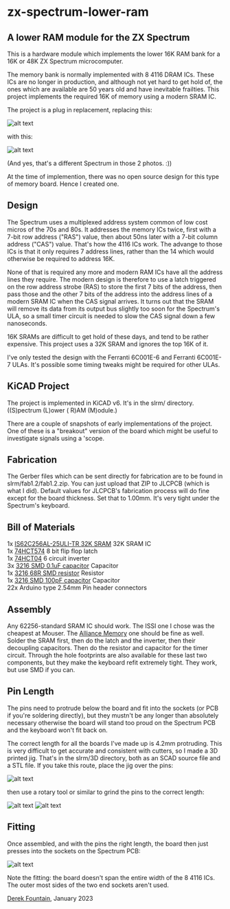 # zx-spectrum-lower-ram

## A lower RAM module for the ZX Spectrum

This is a hardware module which implements the lower 16K RAM bank for a
16K or 48K ZX Spectrum microcomputer.

The memory bank is normally implemented with 8 4116 DRAM ICs. These
ICs are no longer in production, and although not yet hard to get hold
of, the ones which are available are 50 years old and have inevitable
frailties. This project implements the required 16K of memory using a
modern SRAM IC.

The project is a plug in replacement, replacing this:

![alt text](Images/issue3.jpg "Spectrum circuit board")

with this:

![alt text](Images/board_working.jpg "Board working")

(And yes, that's a different Spectrum in those 2 photos. :))

At the time of implemention, there was no open source design for this type
of memory board. Hence I created one.

## Design

The Spectrum uses a multiplexed address system common of low cost micros of
the 70s and 80s. It addresses the memory ICs twice, first with a 7-bit row
address ("RAS") value, then about 50ns later with a 7-bit column address
("CAS") value. That's how the 4116 ICs work. The advange to those ICs is
that it only requires 7 address lines, rather than the 14 which would
otherwise be required to address 16K.

None of that is required any more and modern RAM ICs have all the address
lines they require. The modern design is therefore to use a latch triggered on the row
address strobe (RAS) to store the first 7 bits of the address, then pass those and
the other 7 bits of the address into the address lines of a modern
SRAM IC when the CAS signal arrives. It turns out that the SRAM will remove
its data from its output bus slightly too soon for the Spectrum's ULA, so
a small timer circuit is needed to slow the CAS signal down a few nanoseconds.

16K SRAMs are difficult to get hold of these days, and tend to be rather
expensive. This project uses a 32K SRAM and ignores the top 16K of it.

I've only tested the design with the Ferranti 6C001E-6 and Ferranti 6C001E-7
ULAs. It's possible some timing tweaks might be required for other ULAs.

## KiCAD Project

The project is implemented in KiCAD v6. It's in the slrm/ directory. ((S)pectrum
(L)ower ( R)AM (M)odule.)

There are a couple of snapshots of early implementations of the project. One of
these is a "breakout" version of the board which might be useful to
investigate signals using a 'scope.

## Fabrication

The Gerber files which can be sent directly for fabrication are to be found
in slrm/fab1.2/fab1.2.zip. You can just upload that ZIP to JLCPCB (which is
what I did). Default values for JLCPCB's fabrication process
will do fine except for the board thickness. Set that to 1.00mm. It's very
tight under the Spectrum's keyboard.

## Bill of Materials

1x [IS62C256AL-25ULI-TR 32K SRAM](https://www.mouser.co.uk/ProductDetail/870-62C256AL-25ULIT)
32K SRAM IC
<br>
1x [74HCT574](https://www.mouser.co.uk/ProductDetail/595-SN74HCT574NSR)
8 bit flip flop latch
<br>
1x [74HCT04](https://www.mouser.co.uk/ProductDetail/863-MC74HCT04ADG)
6 circuit inverter
<br>
3x [3216 SMD 0.1uF capacitor](https://www.mouser.co.uk/ProductDetail/581-12065C104KAT4A)
Capacitor
<br>
1x [3216 68R SMD resistor](https://www.mouser.co.uk/ProductDetail/603-RT1206FRE0768RL)
Resistor
<br>
1x [3216 SMD 100pF capacitor](https://www.mouser.co.uk/ProductDetail/581-12065A101J)
Capacitor
<br>
22x Arduino type 2.54mm Pin header connectors

## Assembly

Any 62256-standard SRAM IC should work. The ISSI one I chose was the cheapest
at Mouser. The [Alliance Memory](https://www.mouser.co.uk/ProductDetail/913-CY62256NLL55SNXI)
one should be fine as well. Solder the SRAM first, then do the latch and the inverter, then
their decoupling capacitors. Then do the resistor and capacitor for the timer circuit.
Through the hole footprints are also available for these last two components, but they make
the keyboard refit extremely tight. They work, but use SMD if you can.

## Pin Length

The pins need to protrude below the board and fit into the sockets (or PCB if you're
soldering directly), but they mustn't be any longer than absolutely necessary
otherwise the board will stand too proud on the Spectrum PCB and the keyboard won't
fit back on.

The correct length for all the boards I've made up is 4.2mm protruding. This is very
difficult to get accurate and consistent with cutters, so I made a 3D printed jig.
That's in the slrm/3D directory, both as an SCAD source file and a STL file. If you
take this route, place the jig over the pins:

![alt text](Images/jig_in_place.jpg "Jig")

then use a rotary tool or similar to grind the pins to the correct length:

![alt text](Images/pins_dremelled.jpg "Pins Dremelled")
![alt text](Images/pins_correct.jpg "Pins Correct")

## Fitting

Once assembled, and with the pins the right length, the board then just presses into
the sockets on the Spectrum PCB:

![alt text](Images/board_working.jpg "Board working")

Note the fitting: the board doesn't span the entire width of the 8 4116 ICs. The outer
most sides of the two end sockets aren't used.

[Derek Fountain](https://www.derekfountain.org/), January 2023